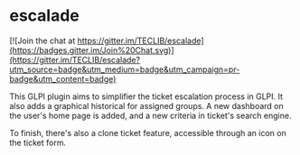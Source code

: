 # escalade

[![Join the chat at https://gitter.im/TECLIB/escalade](https://badges.gitter.im/Join%20Chat.svg)](https://gitter.im/TECLIB/escalade?utm_source=badge&utm_medium=badge&utm_campaign=pr-badge&utm_content=badge)

This GLPI plugin aims to simplifier the ticket escalation process in GLPI.
It also adds a graphical historical for assigned groups.
A new dashboard on the user's home page is added, and a new criteria in ticket's search engine.

To finish, there's also a clone ticket feature, accessible through an icon on the ticket form.
